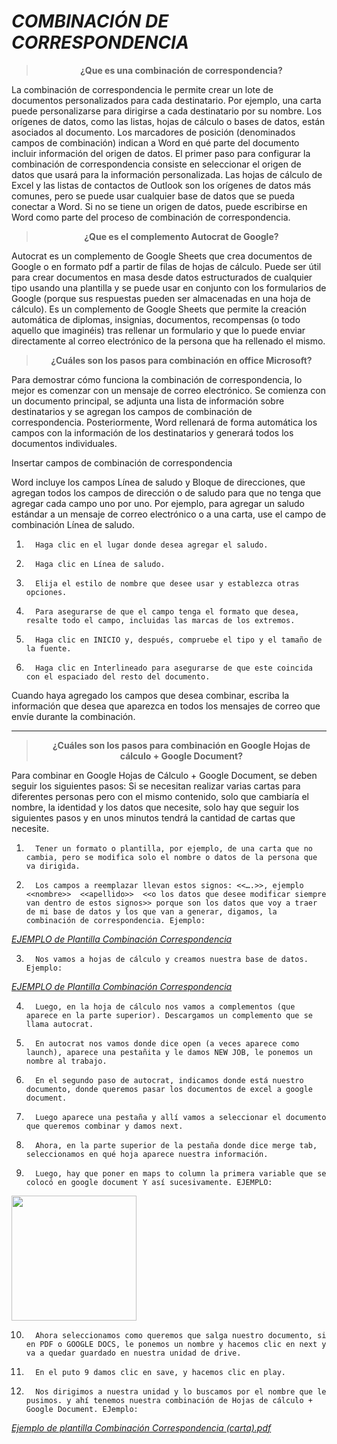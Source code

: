 
# ***COMBINACIÓN DE CORRESPONDENCIA***

<center>

> **¿Que es una combinación de correspondencia?**
</center>

La combinación de correspondencia le permite crear un lote de documentos personalizados para cada destinatario. Por ejemplo, una carta puede personalizarse para dirigirse a cada destinatario por su nombre. Los orígenes de datos, como las listas, hojas de cálculo o bases de datos, están asociados al documento. Los marcadores de posición (denominados campos de combinación) indican a Word en qué parte del documento incluir información del origen de datos.
El primer paso para configurar la combinación de correspondencia consiste en seleccionar el origen de datos que usará para la información personalizada. Las hojas de cálculo de Excel y las listas de contactos de Outlook son los orígenes de datos más comunes, pero se puede usar cualquier base de datos que se pueda conectar a Word. Si no se tiene un origen de datos, puede escribirse en Word como parte del proceso de combinación de correspondencia.

<center>

> **¿Que es el complemento Autocrat de Google?**    
</center>
      Autocrat es un complemento de Google Sheets que crea documentos de Google o en formato pdf a partir de filas de hojas de cálculo. Puede ser útil para crear documentos en masa desde datos estructurados de cualquier tipo usando una plantilla y se puede usar en conjunto con los formularios de Google (porque sus respuestas pueden ser almacenadas en una hoja de cálculo).
      Es un complemento de Google Sheets que permite la creación automática de diplomas, insignias, documentos, recompensas (o todo aquello que imaginéis) tras rellenar un formulario y que lo puede enviar directamente al correo electrónico de la persona que ha rellenado el mismo.


<center>

  > **¿Cuáles son los pasos para combinación en office Microsoft?**
</center>

Para demostrar cómo funciona la combinación de correspondencia, lo mejor es comenzar con un mensaje de correo electrónico. Se comienza con un documento principal, se adjunta una lista de información sobre destinatarios y se agregan los campos de combinación de correspondencia. Posteriormente, Word rellenará de forma automática los campos con la información de los destinatarios y generará todos los documentos individuales.

Insertar campos de combinación de correspondencia

Word incluye los campos Línea de saludo y Bloque de direcciones, que agregan todos los campos de dirección o de saludo para que no tenga que agregar cada campo uno por uno.
Por ejemplo, para agregar un saludo estándar a un mensaje de correo electrónico o a una carta, use el campo de combinación Línea de saludo.

1.       Haga clic en el lugar donde desea agregar el saludo.
2.       Haga clic en Línea de saludo.
3.       Elija el estilo de nombre que desee usar y establezca otras opciones.
4.       Para asegurarse de que el campo tenga el formato que desea, resalte todo el campo, incluidas las marcas de los extremos.
5.       Haga clic en INICIO y, después, compruebe el tipo y el tamaño de la fuente.
6.       Haga clic en Interlineado para asegurarse de que este coincida con el espaciado del resto del documento.

Cuando haya agregado los campos que desea combinar, escriba la información que desea que aparezca en todos los mensajes de correo que envíe durante la combinación.

---
<center>

 > **¿Cuáles son los pasos para combinación en Google Hojas de cálculo + Google Document?**
</center>

Para combinar en Google Hojas de Cálculo + Google Document, se deben seguir los siguientes pasos:
Si se necesitan realizar varias cartas para diferentes personas pero con el mismo contenido, solo que cambiaría el nombre, la identidad y los datos que necesite, solo hay que seguir los siguientes pasos y en unos minutos tendrá la cantidad de cartas que necesite.
1.       Tener un formato o plantilla, por ejemplo, de una carta que no cambia, pero se modifica solo el nombre o datos de la persona que va dirigida.
2.       Los campos a reemplazar llevan estos signos: <<….>>, ejemplo <<nombre>>  <<apellido>>  <<o los datos que desee modificar siempre van dentro de estos signos>> porque son los datos que voy a traer de mi base de datos y los que van a generar, digamos, la combinación de correspondencia. Ejemplo: 

[*EJEMPLO de Plantilla Combinación Correspondencia* ](https://docs.google.com/document/u/0/d/1h0yOCJI7V3w-gxvmOPHHE_rdmAwjvChlWg4gmSd-ldc/edit)

3.       Nos vamos a hojas de cálculo y creamos nuestra base de datos. Ejemplo:

[*EJEMPLO de Plantilla Combinación Correspondencia*](https://docs.google.com/spreadsheets/u/0/d/1aE0HcCcOG7SgT4_1_lzuF2ExCIAvs1rNGsqQuGjMHxE/edit)

4.       Luego, en la hoja de cálculo nos vamos a complementos (que aparece en la parte superior). Descargamos un complemento que se llama autocrat.
5.       En autocrat nos vamos donde dice open (a veces aparece como launch), aparece una pestañita y le damos NEW JOB, le ponemos un nombre al trabajo.
6.       En el segundo paso de autocrat, indicamos donde está nuestro documento, donde queremos pasar los documentos de excel a google document.
7.       Luego aparece una pestaña y allí vamos a seleccionar el documento que queremos combinar y damos next.
8.       Ahora, en la parte superior de la pestaña donde dice merge tab, seleccionamos en qué hoja aparece nuestra información.
9.       Luego, hay que poner en maps to column la primera variable que se colocó en google document Y así sucesivamente. EJEMPLO:

<img src="https://lh6.googleusercontent.com/W_7rSUqzwOK2_z9pzNuEr9O7AzBLfYH-SmTjWUurXFPx-qcoLlAKNjxy6uF3cJ6yNNl7CNuCN8eZlXtX0zK1QxNN_oL4QIbthAp8cXTJTBf4hQ8twqbT-Z-U6RuTrWKTamaZ9Ovp" width="200" height="200" />

10.       Ahora seleccionamos como queremos que salga nuestro documento, si en PDF o GOOGLE DOCS, le ponemos un nombre y hacemos clic en next y va a quedar guardado en nuestra unidad de drive.
11.       En el puto 9 damos clic en save, y hacemos clic en play.
12.       Nos dirigimos a nuestra unidad y lo buscamos por el nombre que le pusimos. y ahí tenemos nuestra combinación de Hojas de cálculo + Google Document. EJemplo: 

[*Ejemplo de plantilla Combinación Correspondencia (carta).pdf*](https://drive.google.com/open?id=1qHU22hbroFStv7Bl_H9mEMCfFbX9y77K)
